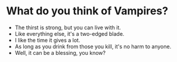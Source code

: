 # What do you think of Vampires?

- The thirst is strong, but you can live with it.
- Like everything else, it's a two-edged blade.
- I like the time it gives a lot.
- As long as you drink from those you kill, it's no harm to anyone.
- Well, it can be a blessing, you know?
